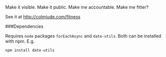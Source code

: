 Make it visible. Make it public. Make me accountable. Make me fitter?

See it at http://colmjude.com/fitness

###Dependencies

Requires `node` packages `forEachAsync` and `date-utils`. Both can be installed with npm. E.g.

    npm install date-utils

